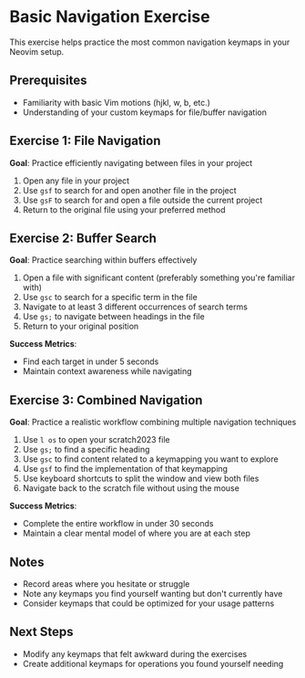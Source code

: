 # Basic Navigation Exercise

This exercise helps practice the most common navigation keymaps in your Neovim setup.

## Prerequisites
- Familiarity with basic Vim motions (hjkl, w, b, etc.)
- Understanding of your custom keymaps for file/buffer navigation

## Exercise 1: File Navigation

**Goal**: Practice efficiently navigating between files in your project

1. Open any file in your project
2. Use `gsf` to search for and open another file in the project
3. Use `gsF` to search for and open a file outside the current project
4. Return to the original file using your preferred method

## Exercise 2: Buffer Search

**Goal**: Practice searching within buffers effectively

1. Open a file with significant content (preferably something you're familiar with)
2. Use `gsc` to search for a specific term in the file
3. Navigate to at least 3 different occurrences of search terms
4. Use `gs;` to navigate between headings in the file
5. Return to your original position

**Success Metrics**:
- Find each target in under 5 seconds
- Maintain context awareness while navigating

## Exercise 3: Combined Navigation

**Goal**: Practice a realistic workflow combining multiple navigation techniques

1. Use `l os` to open your scratch2023 file
2. Use `gs;` to find a specific heading
3. Use `gsc` to find content related to a keymapping you want to explore
4. Use `gsf` to find the implementation of that keymapping
5. Use keyboard shortcuts to split the window and view both files
6. Navigate back to the scratch file without using the mouse

**Success Metrics**:
- Complete the entire workflow in under 30 seconds
- Maintain a clear mental model of where you are at each step

## Notes
- Record areas where you hesitate or struggle
- Note any keymaps you find yourself wanting but don't currently have
- Consider keymaps that could be optimized for your usage patterns

## Next Steps
- Modify any keymaps that felt awkward during the exercises
- Create additional keymaps for operations you found yourself needing
